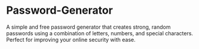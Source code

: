 # Password-Generator
A simple and free password generator that creates strong, random passwords using a combination of letters, numbers, and special characters. Perfect for improving your online security with ease.

